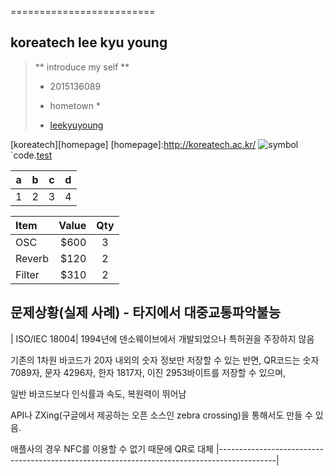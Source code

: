 =========================

koreatech lee kyu young
------------------
> ** introduce my self **
> - 2015136089
> * hometown *
> - [leekyuyoung](http://naver.com)

[koreatech][homepage]
[homepage]:http://koreatech.ac.kr/
![symbol](http://koreatech.ac.kr/kut_logo.gif)
`code.[test](http://test.net)
 
| a | b | c | d |
| ----- | ------- | ------ | ------ |
| 1 | 2 | 3 | 4 |

| Item     | Value | Qty   |
| :------- | ----: | :---: |
| OSC | $600 |  3   |
| Reverb    | $120   |  2   |
| Filter   | $310    |  2  |

## 문제상황(실제 사례) - 타지에서 대중교통파악불능 ##

| ISO/IEC 18004|
1994년에 덴소웨이브에서 개발되었으나 특허권을 주장하지 않음

기존의 1차원 바코드가 20자 내외의 숫자 정보만 저장할 수 있는 반면,
QR코드는 숫자 7089자, 문자 4296자, 한자 1817자, 이진 2953바이트를 저장할 수 있으며,

일반 바코드보다 인식률과 속도, 복원력이 뛰어남

API나 ZXing(구글에서 제공하는 오픈 소스인 zebra crossing)을 통해서도 만들 수 있음.

애플사의 경우 NFC를 이용할 수 없기 때문에 QR로 대체
|--------------------------------------------------------------------------------------------|
